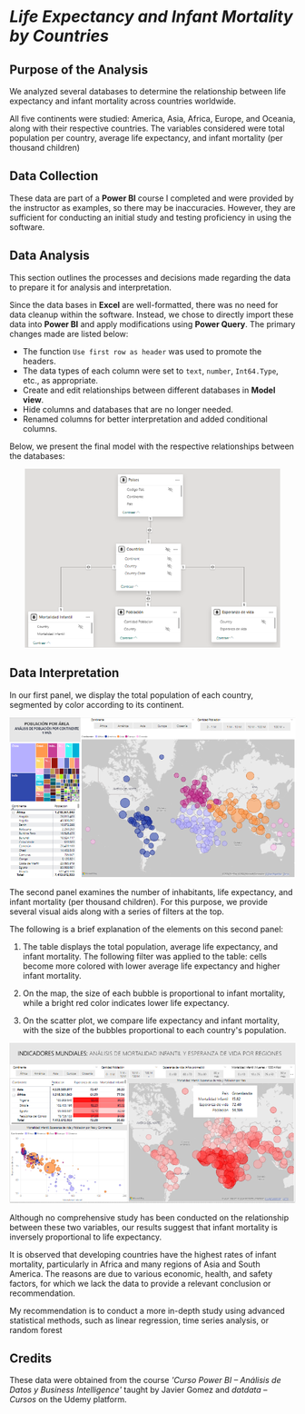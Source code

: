 # *Life Expectancy and Infant Mortality by Countries*


## Purpose of the Analysis

We analyzed several databases to determine the relationship between life expectancy and infant mortality across countries worldwide.

All five continents were studied: America, Asia, Africa, Europe, and Oceania, along with their respective countries. The variables considered were total population per country, average life expectancy, and infant mortality (per thousand children)

## Data Collection

These data are part of a **Power BI** course I completed and were provided by the instructor as examples, so there may be inaccuracies. However, they are sufficient for conducting an initial study and testing proficiency in using the software.

## Data Analysis 

This section outlines the processes and decisions made regarding the data to prepare it for analysis and interpretation.

Since the data bases in **Excel** are well-formatted, there was no need for data cleanup within the software. Instead, we chose to directly import these data into **Power BI** and apply modifications using  **Power Query**. The primary changes made are listed below:

 - The function `Use first row as header` was used to promote the headers.
 - The data types of each column were set to `text`, `number`, `Int64.Type`, etc., as appropriate.
 - Create and edit relationships between different databases in **Model view**.
 - Hide columns and databases that are no longer needed.
 - Renamed columns for better interpretation and added conditional columns.

Below, we present the final model with the respective relationships between the databases:

<p align="center">
  <img width="450" src="images/model.png">
</p>

## Data  Interpretation

In our first panel, we display the total population of each country, segmented by color according to its continent.

<p align="center">
  <img src="images/population.png">
</p>


The second panel examines the number of inhabitants, life expectancy, and infant mortality (per thousand children). 
For this purpose, we provide several visual aids along with a series of filters at the top.

The following is a brief explanation of the elements on this second panel:

1. The table displays the total population, average life expectancy, and infant mortality. The following filter was applied to the table: cells become more colored with lower average life expectancy and higher infant mortality.

1. On the map, the size of each bubble is proportional to infant mortality, while a bright red color indicates lower life expectancy.

1. On the scatter plot, we compare life expectancy and infant mortality, with the size of the bubbles proportional to each country's population.

<p align="center">
  <img src="images/global_indicators.png">
</p>

Although no comprehensive study has been conducted on the relationship between these two variables, our results suggest that infant mortality is inversely proportional to life expectancy. 

It is observed that developing countries have the highest rates of infant mortality, particularly in Africa and many regions of Asia and South America.
The reasons are due to various economic, health, and safety factors, for which we lack the data to provide a relevant conclusion or recommendation.

My recommendation is to conduct a more in-depth study using advanced statistical methods, such as linear regression, time series analysis, or random forest

## Credits

These data were obtained from the course *'Curso Power BI – Análisis de Datos y Business Intelligence'* taught by Javier Gomez and *datdata – Cursos* on the Udemy platform.
